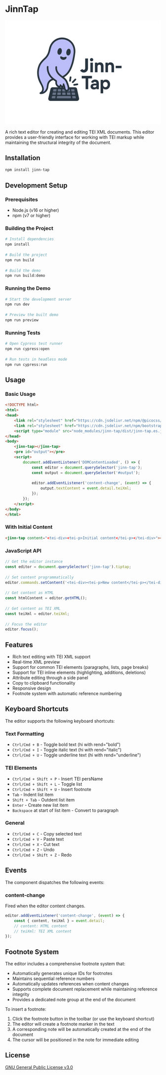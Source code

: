 # JinnTap

![JinnTap Logo](jinntap-logo.png)

A rich text editor for creating and editing TEI XML documents. This editor provides a user-friendly interface for working with TEI markup while maintaining the structural integrity of the document.

## Installation

```bash
npm install jinn-tap
```

## Development Setup

### Prerequisites
- Node.js (v16 or higher)
- npm (v7 or higher)

### Building the Project

```bash
# Install dependencies
npm install

# Build the project
npm run build

# Build the demo
npm run build:demo
```

### Running the Demo

```bash
# Start the development server
npm run dev

# Preview the built demo
npm run preview
```

### Running Tests

```bash
# Open Cypress test runner
npm run cypress:open

# Run tests in headless mode
npm run cypress:run
```

## Usage

### Basic Usage

```html
<!DOCTYPE html>
<html>
<head>
    <link rel="stylesheet" href="https://cdn.jsdelivr.net/npm/@picocss/pico@2/css/pico.min.css">
    <link rel="stylesheet" href="https://cdn.jsdelivr.net/npm/bootstrap-icons@1.11.3/font/bootstrap-icons.min.css">
    <script type="module" src="node_modules/jinn-tap/dist/jinn-tap.es.js"></script>
</head>
<body>
    <jinn-tap></jinn-tap>
    <pre id="output"></pre>
    <script>
        document.addEventListener('DOMContentLoaded', () => {
            const editor = document.querySelector('jinn-tap');
            const output = document.querySelector('#output');
            
            editor.addEventListener('content-change', (event) => {
                output.textContent = event.detail.teiXml;
            });
        });
    </script>
</body>
</html>
```

### With Initial Content

```html
<jinn-tap content="<tei-div><tei-p>Initial content</tei-p></tei-div>"></jinn-tap>
```

### JavaScript API

```javascript
// Get the editor instance
const editor = document.querySelector('jinn-tap').tiptap;

// Set content programmatically
editor.commands.setContent('<tei-div><tei-p>New content</tei-p></tei-div>');

// Get content as HTML
const htmlContent = editor.getHTML();

// Get content as TEI XML
const teiXml = editor.teiXml;

// Focus the editor
editor.focus();
```

## Features

- Rich text editing with TEI XML support
- Real-time XML preview
- Support for common TEI elements (paragraphs, lists, page breaks)
- Support for TEI inline elements (highlighting, additions, deletions)
- Attribute editing through a side panel
- Copy to clipboard functionality
- Responsive design
- Footnote system with automatic reference numbering

## Keyboard Shortcuts

The editor supports the following keyboard shortcuts:

### Text Formatting
- `Ctrl/Cmd + B` - Toggle bold text (hi with rend="bold")
- `Ctrl/Cmd + I` - Toggle italic text (hi with rend="italic")
- `Ctrl/Cmd + U` - Toggle underline text (hi with rend="underline")

### TEI Elements
- `Ctrl/Cmd + Shift + P` - Insert TEI persName
- `Ctrl/Cmd + Shift + L` - Toggle list
- `Ctrl/Cmd + Shift + U` - Insert footnote
- `Tab` - Indent list item
- `Shift + Tab` - Outdent list item
- `Enter` - Create new list item
- `Backspace` at start of list item - Convert to paragraph

### General
- `Ctrl/Cmd + C` - Copy selected text
- `Ctrl/Cmd + V` - Paste text
- `Ctrl/Cmd + X` - Cut text
- `Ctrl/Cmd + Z` - Undo
- `Ctrl/Cmd + Shift + Z` - Redo

## Events

The component dispatches the following events:

### content-change
Fired when the editor content changes.

```javascript
editor.addEventListener('content-change', (event) => {
    const { content, teiXml } = event.detail;
    // content: HTML content
    // teiXml: TEI XML content
});
```

## Footnote System

The editor includes a comprehensive footnote system that:

- Automatically generates unique IDs for footnotes
- Maintains sequential reference numbers
- Automatically updates references when content changes
- Supports complete document replacement while maintaining reference integrity
- Provides a dedicated note group at the end of the document

To insert a footnote:
1. Click the footnote button in the toolbar (or use the keyboard shortcut)
2. The editor will create a footnote marker in the text
3. A corresponding note will be automatically created at the end of the document
4. The cursor will be positioned in the note for immediate editing

## License

[GNU General Public License v3.0](https://www.gnu.org/licenses/gpl-3.0.en.html)